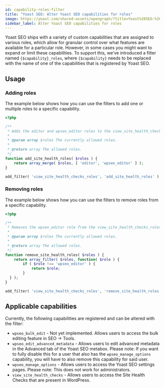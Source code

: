 ```yaml
---
id: capability-roles-filter
title: "Yoast SEO: Alter Yoast SEO capabilities for roles"
image: https://yoast.com/shared-assets/opengraph/?title=Yoast%20SEO:%20Alter%20Yoast%20SEO%20capabilities%20for%20roles
sidebar_label: Alter Yoast SEO capabilities for roles
---
```

Yoast SEO ships with a variety of custom capabilities that are assigned to various roles, which allow for granular control over what features are available for a particular role. However, in some cases you might want to expand or limit these capabilities. To support this, we’ve introduced a filter named `{$capability}_roles`, where `{$capability}` needs to be replaced with the name of one of the capabilities	that is registered by Yoast SEO.

## Usage
### Adding roles

The example below shows how you can use the filters to add one or multiple roles to a specific capability.
```php
<?php

/**
 * Adds the editor and wpseo_editor roles to the view_site_health_checks capability.
 * 
 * @param array $roles The currently allowed roles.
 *
 * @return array The allowed roles.
 */
function add_site_health_roles( $roles ) {
	return array_merge( $roles, [ 'editor', 'wpseo_editor' ] );
}

add_filter( 'view_site_health_checks_roles', 'add_site_health_roles' );
```

### Removing roles

The example below shows how you can use the filters to remove roles from a specific capability.
```php
<?php

/**
 * Removes the wpseo_editor role from the view_site_health_checks_roles capability.
 * 
 * @param array $roles The currently allowed roles.
 *
 * @return array The allowed roles.
 */
function remove_site_health_roles( $roles ) {
	return array_filter( $roles, function( $role ) {
		if ( $role !== 'wpseo_editor' ) {
			return $role;
		}
  } );
}

add_filter( 'view_site_health_checks_roles', 'remove_site_health_roles' );
```

## Applicable capabilities
Currently, the following capabilities are registered and can be altered with the filter:

* `wpseo_bulk_edit` -  Not yet implemented. Allows users to access the bulk editing feature in SEO -> Tools.
* `wpseo_edit_advanced_metadata` - Allows users to edit advanced metadata in the Advanced tab of the Yoast SEO metabox. Please note: If you want to fully disable this for a user that also has the `wpseo_manage_options` capability, you will have to also remove this capability for said user.
* `wpseo_manage_options` - Allows users to access the Yoast SEO settings pages. Please note: This does not work for administrators.
* `view_site_health_checks` - Allows users to access the Site Health Checks that are present in WordPress.


